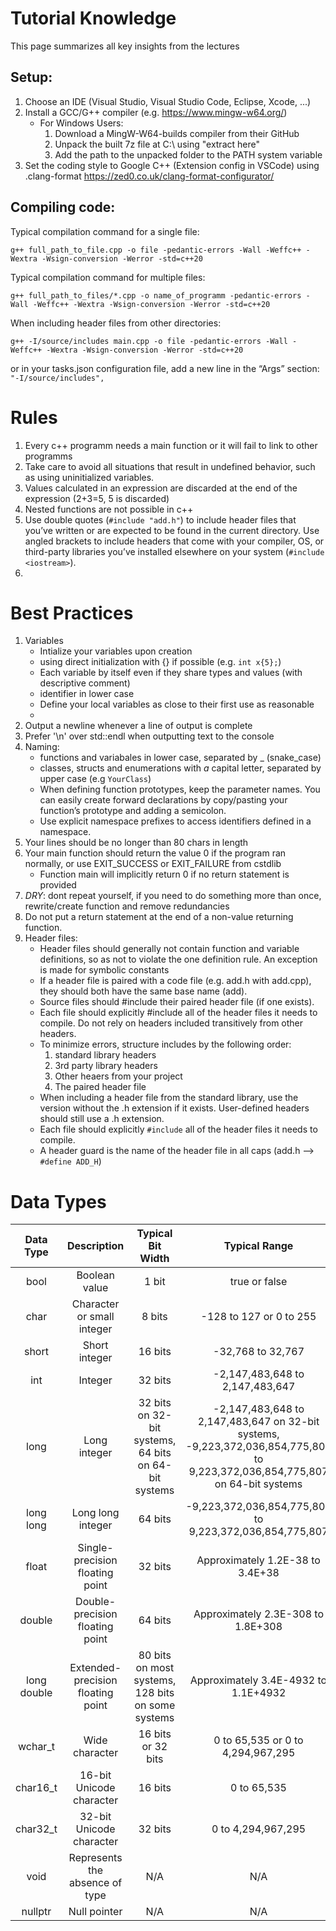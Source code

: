 # Tutorial Knowledge
This page summarizes all key insights from the lectures

## Setup:
1. Choose an IDE (Visual Studio, Visual Studio Code, Eclipse, Xcode, ...)
2. Install a GCC/G++ compiler (e.g. https://www.mingw-w64.org/)
    - For Windows Users:
        1. Download a MingW-W64-builds compiler from their GitHub
        2. Unpack the built 7z file at C:\ using "extract here"
        3. Add the path to the unpacked folder to the PATH system variable
3. Set the coding style to Google C++ (Extension config in VSCode) using .clang-format
https://zed0.co.uk/clang-format-configurator/

## Compiling code:
Typical compilation command for a single file:

`g++ full_path_to_file.cpp -o file -pedantic-errors -Wall -Weffc++ -Wextra -Wsign-conversion -Werror -std=c++20`

Typical compilation command for multiple files:

`g++ full_path_to_files/*.cpp -o name_of_programm -pedantic-errors -Wall -Weffc++ -Wextra -Wsign-conversion -Werror -std=c++20`


When including header files from other directories:

`g++ -I/source/includes main.cpp -o file -pedantic-errors -Wall -Weffc++ -Wextra -Wsign-conversion -Werror -std=c++20`

or in your tasks.json configuration file, add a new line in the “Args” section:
`"-I/source/includes",`

# Rules
1. Every c++ programm needs a main function or it will fail to link to other programms
2. Take care to avoid all situations that result in undefined behavior, such as using uninitialized variables.
3. Values calculated in an expression are discarded at the end of the expression (2+3=5, 5 is discarded)
4. Nested functions are not possible in c++
5. Use double quotes (`#include "add.h"`) to include header files that you’ve written or are expected to be found in the current directory. Use angled brackets to include headers that come with your compiler, OS, or third-party libraries you’ve installed elsewhere on your system (`#include <iostream>`).
6. 

# Best Practices
1. Variables
    - Intialize your variables upon creation 
    - using direct initialization with {} if possible (e.g. `int x{5};`)
    - Each variable by itself even if they share types and values (with descriptive comment)
    - identifier in lower case
    - Define your local variables as close to their first use as reasonable
    - 
2. Output a newline whenever a line of output is complete
3. Prefer '\n' over std::endl when outputting text to the console
4. Naming:
    - functions and variabales in lower case, separated by _ (snake_case)
    - classes, structs and enumerations with _a_ capital letter, separated by upper case (e.g `YourClass`)
    - When defining function prototypes, keep the parameter names. You can easily create forward declarations 
by copy/pasting your function’s prototype and adding a semicolon.
    - Use explicit namespace prefixes to access identifiers defined in a namespace.
5. Your lines should be no longer than 80 chars in length
6. Your main function should return the value 0 if the program ran normally, or use EXIT_SUCCESS or EXIT_FAILURE from cstdlib
    - Function main will implicitly return 0 if no return statement is provided
7. _DRY_: dont repeat yourself, if you need to do something more than once, rewrite/create function and remove redundancies
8. Do not put a return statement at the end of a non-value returning function.
9. Header files:
    - Header files should generally not contain function and variable definitions, so as not to violate the one definition rule.
An exception is made for symbolic constants
    - If a header file is paired with a code file (e.g. add.h with add.cpp), they should both have the same base name (add).
    - Source files should #include their paired header file (if one exists).
    - Each file should explicitly #include all of the header files it needs to compile. Do not rely on headers included transitively from other headers.
    - To minimize errors, structure includes by the following order:
        1. standard library headers
        2. 3rd party library headers
        3. Other heaers from your project
        4. The paired header file
    - When including a header file from the standard library, use the version without the .h extension if it exists. User-defined headers should still use a .h extension.
    - Each file should explicitly `#include` all of the header files it needs to compile.
    - A header guard is the name of the header file in all caps (add.h --> `#define ADD_H`)
    
# Data Types

|  Data Type  |            Description            |                   Typical Bit Width                  |                                                         Typical Range                                                        |
|:-----------:|:---------------------------------:|:----------------------------------------------------:|:----------------------------------------------------------------------------------------------------------------------------:|
| bool        | Boolean value                     | 1 bit                                                | true or false                                                                                                                |
| char        | Character or small integer        | 8 bits                                               | -128 to 127 or 0 to 255                                                                                                      |
| short       | Short integer                     | 16 bits                                              | -32,768 to 32,767                                                                                                            |
| int         | Integer                           | 32 bits                                              | -2,147,483,648 to 2,147,483,647                                                                                              |
| long        | Long integer                      | 32 bits on 32-bit systems, 64 bits on 64-bit systems | -2,147,483,648 to 2,147,483,647 on 32-bit systems, -9,223,372,036,854,775,808 to 9,223,372,036,854,775,807 on 64-bit systems |
| long long   | Long long integer                 | 64 bits                                              | -9,223,372,036,854,775,808 to 9,223,372,036,854,775,807                                                                      |
| float       | Single-precision floating point   | 32 bits                                              | Approximately 1.2E-38 to 3.4E+38                                                                                             |
| double      | Double-precision floating point   | 64 bits                                              | Approximately 2.3E-308 to 1.8E+308                                                                                           |
| long double | Extended-precision floating point | 80 bits on most systems, 128 bits on some systems    | Approximately 3.4E-4932 to 1.1E+4932                                                                                         |
| wchar_t     | Wide character                    | 16 bits or 32 bits                                   | 0 to 65,535 or 0 to 4,294,967,295                                                                                            |
| char16_t    | 16-bit Unicode character          | 16 bits                                              | 0 to 65,535                                                                                                                  |
| char32_t    | 32-bit Unicode character          | 32 bits                                              | 0 to 4,294,967,295                                                                                                           |
| void        | Represents the absence of type    | N/A                                                  | N/A                                                                                                                          |
| nullptr     | Null pointer                      | N/A                                                  | N/A                                                                                                                          |